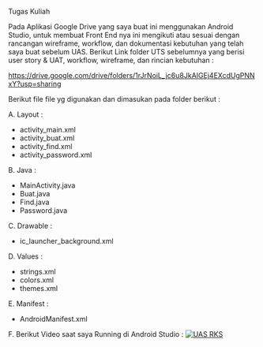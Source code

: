 Tugas Kuliah

Pada Aplikasi Google Drive yang saya buat ini menggunakan Android Studio, untuk membuat Front End nya ini mengikuti atau sesuai dengan rancangan wireframe, workflow, dan dokumentasi kebutuhan yang telah saya buat sebelum UAS. Berikut Link folder UTS sebelumnya yang berisi user story & UAT, workflow, wireframe, dan rincian kebutuhan :

https://drive.google.com/drive/folders/1rJrNoiL_jc6u8JkAIGEj4EXcdUgPNNxY?usp=sharing

Berikut file file yg digunakan dan dimasukan pada folder berikut :

A. Layout :

- activity_main.xml
- activity_buat.xml
- activity_find.xml
- activity_password.xml

B. Java :

- MainActivity.java
- Buat.java
- Find.java
- Password.java

C. Drawable :

- ic_launcher_background.xml

D. Values :

- strings.xml
- colors.xml
- themes.xml

E. Manifest :

- AndroidManifest.xml

F. Berikut Video saat saya Running di Android Studio :
[![UAS RKS](http://gif.run/5NjklYBNYdY)](https://www.youtube.com/watch?v=5NjklYBNYdY)

